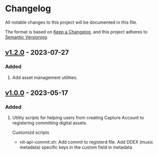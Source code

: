 # Changelog

All notable changes to this project will be documented in this file.

The format is based on [Keep a Changelog](https://keepachangelog.com/en/1.0.0/),
and this project adheres to [Semantic Versioning](https://semver.org/spec/v2.0.0.html).

## [v1.2.0] - 2023-07-27

### Added

1. Add asset management utilities.

## [v1.0.0] - 2023-05-17

### Added

1. Utility scripts for helping users from creating Capture Account to registering committing digital assets.

    Customizd scripts
    * nit-api-commit.sh: Add commit to registerd file. Add DDEX (music metadata) specific keys in the custom field in metadata

[v1.2.0]: https://github.com/numbersprotocol/capture-sdk/compare/v1.0.0...v1.2.0
[v1.0.0]: https://github.com/numbersprotocol/capture-sdk/releases/tag/v1.0.0
